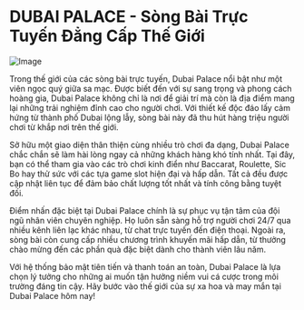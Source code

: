 # DUBAI PALACE - Sòng Bài Trực Tuyến Đẳng Cấp Thế Giới

![Image](https://github.com/user-attachments/assets/bd51ea9f-0666-407b-a7a7-98ead6de688c)

Trong thế giới của các sòng bài trực tuyến, Dubai Palace nổi bật như một viên ngọc quý giữa sa mạc. Được biết đến với sự sang trọng và phong cách hoàng gia, Dubai Palace không chỉ là nơi để giải trí mà còn là địa điểm mang lại những trải nghiệm đỉnh cao cho người chơi. Với thiết kế độc đáo lấy cảm hứng từ thành phố Dubai lộng lẫy, sòng bài này đã thu hút hàng triệu người chơi từ khắp nơi trên thế giới.

Sở hữu một giao diện thân thiện cùng nhiều trò chơi đa dạng, Dubai Palace chắc chắn sẽ làm hài lòng ngay cả những khách hàng khó tính nhất. Tại đây, bạn có thể tham gia vào các trò chơi kinh điển như Baccarat, Roulette, Sic Bo hay thử sức với các tựa game slot hiện đại và hấp dẫn. Tất cả đều được cập nhật liên tục để đảm bảo chất lượng tốt nhất và tính công bằng tuyệt đối.

Điểm nhấn đặc biệt tại Dubai Palace chính là sự phục vụ tận tâm của đội ngũ nhân viên chuyên nghiệp. Họ luôn sẵn sàng hỗ trợ người chơi 24/7 qua nhiều kênh liên lạc khác nhau, từ chat trực tuyến đến điện thoại. Ngoài ra, sòng bài còn cung cấp nhiều chương trình khuyến mãi hấp dẫn, từ thưởng chào mừng đến các phần quà đặc biệt dành cho thành viên lâu năm.

Với hệ thống bảo mật tiên tiến và thanh toán an toàn, Dubai Palace là lựa chọn lý tưởng cho những ai muốn tận hưởng niềm vui cá cược trong môi trường đáng tin cậy. Hãy bước vào thế giới của sự xa hoa và may mắn tại Dubai Palace hôm nay!